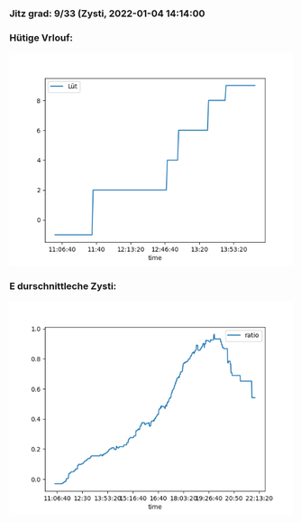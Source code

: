 ### Jitz grad: 9/33 (Zysti, 2022-01-04 14:14:00

### Hütige Vrlouf:
![Graph](Today.png)

### E durschnittleche Zysti:
![Graph](Zysti.png)